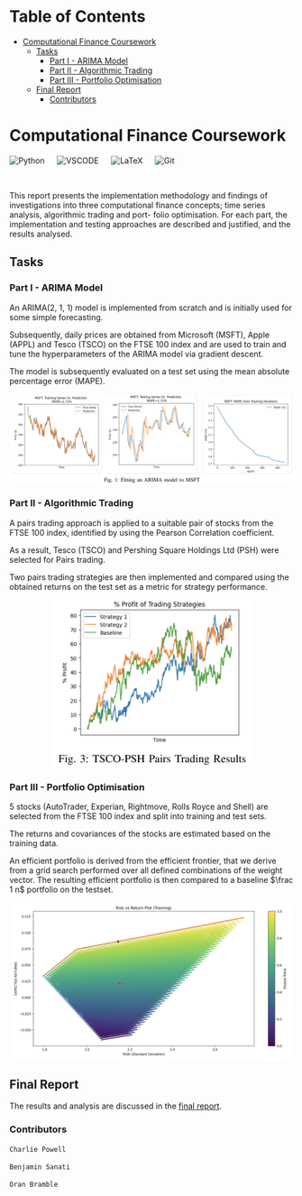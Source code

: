 Table of Contents
=================

* [Computational Finance Coursework](#computational-finance-coursework)
   * [Tasks](#tasks)
      * [Part I - ARIMA Model](#part-i---arima-model)
      * [Part II - Algorithmic Trading](#part-ii---algorithmic-trading)
      * [Part III - Portfolio Optimisation](#part-iii---portfolio-optimisation)
   * [Final Report](#final-report)
      * [Contributors](#contributors)

# Computational Finance Coursework

![Python](https://img.shields.io/badge/python-3670A0?style=for-the-badge&logo=python&logoColor=ffdd54) &emsp;
![VSCODE](https://img.shields.io/badge/Visual_Studio_Code-0078D4?style=for-the-badge&logo=visual%20studio%20code&logoColor=white) &emsp;
![LaTeX](https://img.shields.io/badge/latex-%23008080.svg?style=for-the-badge&logo=latex&logoColor=white) &emsp;
![Git](https://img.shields.io/badge/git-%23F05033.svg?style=for-the-badge&logo=git&logoColor=white)

<br />

This report presents the implementation methodology and
findings of investigations into three computational finance
concepts; time series analysis, algorithmic trading and port-
folio optimisation. For each part, the implementation and
testing approaches are described and justified, and the results
analysed.

## Tasks
### Part I - ARIMA Model
An ARIMA(2, 1, 1) model is implemented from scratch and is initially used for some simple forecasting. 

Subsequently, daily prices are obtained from Microsoft
(MSFT), Apple (APPL) and Tesco (TSCO) on the FTSE 100 index and are used to train and tune the hyperparameters of the ARIMA model via gradient descent. 

The model is subsequently evaluated on a test set using the mean absolute percentage error (MAPE).

<p align="center">
  <img src=READMEimgs/ARIMA.png width="900"/>
</p>

### Part II - Algorithmic Trading
A pairs trading approach is applied to a suitable pair of stocks from the FTSE 100 index, identified by using the Pearson Correlation coefficient. 

As a result,  Tesco (TSCO) and Pershing Square Holdings Ltd (PSH) were selected for Pairs trading.

Two pairs trading strategies are then implemented and compared using the obtained returns on the test set as a metric for strategy performance.

<p align="center">
  <img src=READMEimgs/PairsTradingResults.png width="350"/>
</p>

### Part III - Portfolio Optimisation
5 stocks (AutoTrader, Experian, Rightmove, Rolls Royce and Shell) are selected from the FTSE 100 index and split into training and test sets. 

The returns and covariances of the stocks are estimated based on the training data.

An efficient portfolio is derived from the efficient frontier, that we derive from a grid search performed over all defined combinations of the weight vector. The resulting efficient portfolio is then compared to a baseline $\frac 1 n$ portfolio on the testset.

<p align="center">
  <img src=READMEimgs/EfficientFrontier.png width=500/>
</p>

## Final Report
The results and analysis are discussed in the [final report](report.pdf).

### Contributors
`Charlie Powell`

`Benjamin Sanati`

`Oran Bramble`